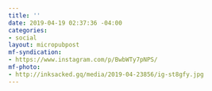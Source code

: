 ```yaml
---
title: ''
date: 2019-04-19 02:37:36 -04:00
categories:
- social
layout: micropubpost
mf-syndication:
- https://www.instagram.com/p/BwbWTy7pNPS/
mf-photo:
- http://inksacked.gq/media/2019-04-23856/ig-st8gfy.jpg
---
```


